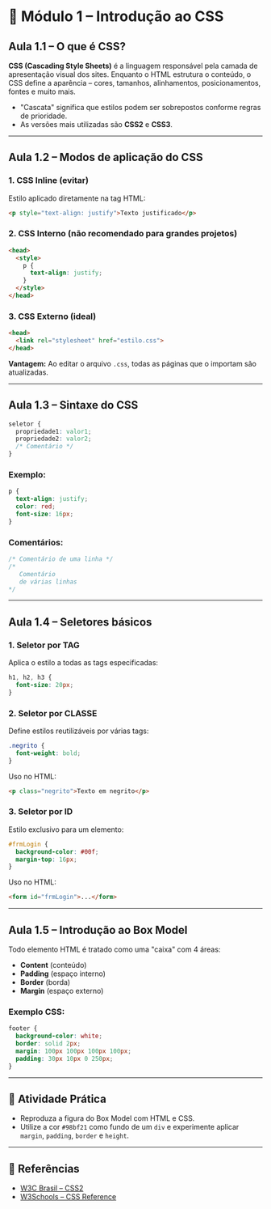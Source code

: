 # 📘 Módulo 1 – Introdução ao CSS

## Aula 1.1 – O que é CSS?

**CSS (Cascading Style Sheets)** é a linguagem responsável pela camada de apresentação visual dos sites. Enquanto o HTML estrutura o conteúdo, o CSS define a aparência – cores, tamanhos, alinhamentos, posicionamentos, fontes e muito mais.

* "Cascata" significa que estilos podem ser sobrepostos conforme regras de prioridade.
* As versões mais utilizadas são **CSS2** e **CSS3**.

---

## Aula 1.2 – Modos de aplicação do CSS

### 1. CSS Inline (evitar)

Estilo aplicado diretamente na tag HTML:

```html
<p style="text-align: justify">Texto justificado</p>
```

### 2. CSS Interno (não recomendado para grandes projetos)

```html
<head>
  <style>
    p {
      text-align: justify;
    }
  </style>
</head>
```

### 3. CSS Externo (ideal)

```html
<head>
  <link rel="stylesheet" href="estilo.css">
</head>
```

**Vantagem:** Ao editar o arquivo `.css`, todas as páginas que o importam são atualizadas.

---

## Aula 1.3 – Sintaxe do CSS

```css
seletor {
  propriedade1: valor1;
  propriedade2: valor2;
  /* Comentário */
}
```

### Exemplo:

```css
p {
  text-align: justify;
  color: red;
  font-size: 16px;
}
```

### Comentários:

```css
/* Comentário de uma linha */
/*
   Comentário
   de várias linhas
*/
```

---

## Aula 1.4 – Seletores básicos

### 1. Seletor por TAG

Aplica o estilo a todas as tags especificadas:

```css
h1, h2, h3 {
  font-size: 20px;
}
```

### 2. Seletor por CLASSE

Define estilos reutilizáveis por várias tags:

```css
.negrito {
  font-weight: bold;
}
```

Uso no HTML:

```html
<p class="negrito">Texto em negrito</p>
```

### 3. Seletor por ID

Estilo exclusivo para um elemento:

```css
#frmLogin {
  background-color: #00f;
  margin-top: 16px;
}
```

Uso no HTML:

```html
<form id="frmLogin">...</form>
```

---

## Aula 1.5 – Introdução ao Box Model

Todo elemento HTML é tratado como uma "caixa" com 4 áreas:

* **Content** (conteúdo)
* **Padding** (espaço interno)
* **Border** (borda)
* **Margin** (espaço externo)

### Exemplo CSS:

```css
footer {
  background-color: white;
  border: solid 2px;
  margin: 100px 100px 100px 100px;
  padding: 30px 10px 0 250px;
}
```

---

## 🧪 Atividade Prática

* Reproduza a figura do Box Model com HTML e CSS.
* Utilize a cor `#98bf21` como fundo de um `div` e experimente aplicar `margin`, `padding`, `border` e `height`.

---

## 🔗 Referências

* [W3C Brasil – CSS2](http://www.w3c.br/divulgacao/guiasreferencia/css2/)
* [W3Schools – CSS Reference](https://www.w3schools.com/cssref/default.asp)
